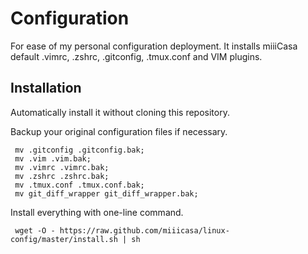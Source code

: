 Configuration
==========================
For ease of my personal configuration deployment.
It installs miiiCasa default .vimrc, .zshrc, .gitconfig, .tmux.conf and VIM plugins.

Installation
------------
Automatically install it without cloning this repository.

Backup your original configuration files if necessary.

     mv .gitconfig .gitconfig.bak;
     mv .vim .vim.bak;
     mv .vimrc .vimrc.bak;
     mv .zshrc .zshrc.bak;
     mv .tmux.conf .tmux.conf.bak;
     mv git_diff_wrapper git_diff_wrapper.bak;
     
Install everything with one-line command.

     wget -O - https://raw.github.com/miiicasa/linux-config/master/install.sh | sh
